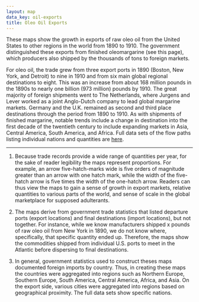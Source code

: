 ```yaml
---
layout: map
data_key: oil-exports
title: Oleo Oil Exports
---
```


These maps show the growth in exports of raw oleo oil from the
United States to other regions in the world from 1890 to 1910. The
government distinguished these exports from finished oleomargarine
(see this page), which producers also shipped by the thousands of
tons to foreign markets.

For oleo oil, the trade grew from three export ports in 1890 (Boston,
New York, and Detroit) to nine in 1910 and from six main global
regional destinations to eight. This was an increase from about 168
million pounds in the 1890s to nearly one billion (973 million) pounds
by 1910. The great majority of foreign shipments went to The
Netherlands, where Jurgens and Lever worked as a joint Anglo-Dutch
company to lead global margarine markets. Germany and the U.K.
remained as second and third place destinations through the period
from 1890 to 1910. As with shipments of finished margarine, notable
trends include a change in destination into the first decade of the
twentieth century to include expanding markets in Asia, Central
America, South America, and Africa. Full data sets of the flow
paths listing individual nations and quantities are [here](/notes).

---

1. Because trade records provide a wide range of quantities per year,
   for the sake of reader legibility the maps represent proportions.
   For example, an arrow five-hatch-marks wide is five orders of
   magnitude greater than an arrow with one hatch mark, while the
   width of the five-hatch arrow is five times the width of the
   one-hatch arrow. Readers can thus view the maps to gain a sense
   of growth in export markets, relative quantities to various
   parts of the world, and sense of scale in the global
   marketplace for supposed adulterants.

2. The maps derive from government trade statistics that listed departure
   ports (export locations) and final destinations (import
   locations), but not together. For instance, while we know
   manufacturers shipped x pounds of raw oleo oil from New York in 1890,
   we do not know where, specifically, that specific quantity ended
   up. Therefore, the maps show the commodities shipped from
   individual U.S. ports to meet in the Atlantic before dispersing
   to final destinations.

3. In general, government statistics used to construct theses maps
   documented foreign imports by country. Thus, in creating these
   maps the countries were aggregated into regions such as Northern
   Europe, Southern Europe, South America, Central America, Africa,
   and Asia. On the export side, various cities were aggregated
   into regions based on geographical proximity. The full data sets
   show specific nations.
